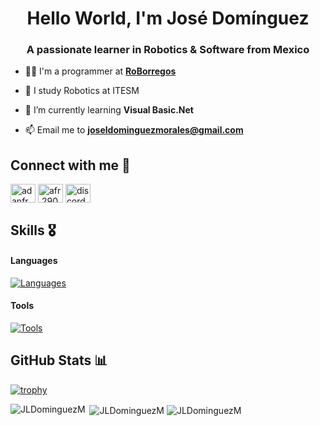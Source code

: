<h1 align="center">Hello World, I'm José Domínguez</h1>
<h3 align="center">A passionate learner in Robotics & Software from Mexico</h3>


- 🧑‍💻 I'm a programmer at [**RoBorregos**](https://github.com/RoBorregos/)

- 📖 I study Robotics at ITESM

- 🌱 I’m currently learning **Visual Basic.Net**

- 📫 Email me to **joseldominguezmorales@gmail.com**
<!-- 
- 📄 Know about my experiences ([resume](link de resume en github))
 -->

<h2 align="left">Connect with me 🤝</h2>
<p align="left">
<a href="https://www.linkedin.com/in/jos%C3%A9-luis-dom%C3%ADnguez-morales/" target="blank"><img align="center" src="https://raw.githubusercontent.com/rahuldkjain/github-profile-readme-generator/master/src/images/icons/Social/linked-in-alt.svg" alt="adanfr" height="30" width="40" /></a>
<a href="https://www.instagram.com/joseldmzz/" target="blank"><img align="center" src="https://raw.githubusercontent.com/rahuldkjain/github-profile-readme-generator/master/src/images/icons/Social/instagram.svg" alt="afr.2903" height="30" width="40" /></a>
<a href="https://discordapp.com/users/571918945574191114" target="blank"><img align="center" src="https://raw.githubusercontent.com/rahuldkjain/github-profile-readme-generator/master/src/images/icons/Social/discord.svg" alt="discordapp.com/users/571918945574191114" height="30" width="40" /></a>
</p>

<h2>Skills 🎖️</h2>

#### Languages
[![Languages](https://skillicons.dev/icons?i=cpp,py,java,js,cs,c,matlab,sql)](https://skillicons.dev)

#### Tools
[![Tools](https://skillicons.dev/icons?i=git,arduino,html,vscode,visualstudio,css)](https://skillicons.dev)


<!-- GitHub profile Stats -->

<h2>GitHub Stats 📊</h2>

[![trophy](https://github-profile-trophy.vercel.app/?username=afr2903&theme=dracula&rank=-D,-C,-?&margin-w=10)](https://github.com/ryo-ma/github-profile-trophy)

<picture>
  <source media="(prefers-color-scheme: dark)" srcset="https://github-readme-stats.vercel.app/api/top-langs?username=JLDominguezM&show_icons=true&locale=en&layout=compact&theme=onedark">
  <source media="(prefers-color-scheme: light)" srcset="https://github-readme-stats.vercel.app/api/top-langs?username=JLDominguezM&show_icons=true&locale=en&layout=compact">
  <img align="left" src="https://github-readme-stats.vercel.app/api/top-langs?username=JLDominguezM&show_icons=true&locale=en&layout=compact&theme=onedark" alt="JLDominguezM" />
</picture>

<picture>
  <source media="(prefers-color-scheme: dark)" srcset="https://github-readme-stats.vercel.app/api?username=JLDominguezM&show_icons=true&locale=en&theme=onedark">
  <source media="(prefers-color-scheme: light)" srcset="https://github-readme-stats.vercel.app/api?username=JLDominguezM&show_icons=true&locale=en">
  &nbsp;<img align="center" src="https://github-readme-stats.vercel.app/api?username=JLDominguezM&show_icons=true&locale=en&theme=onedark" alt="JLDominguezM" />
</picture>

<picture>
  <source media="(prefers-color-scheme: dark)" srcset="https://github-readme-streak-stats.herokuapp.com/?user=JLDominguezM&theme=onedark">
  <source media="(prefers-color-scheme: light)" srcset="https://github-readme-streak-stats.herokuapp.com/?user=JLDominguezM">
  <img align="center" src="https://github-readme-streak-stats.herokuapp.com/?user=afr2903&theme=onedark" alt="JLDominguezM" />
</picture>
 
